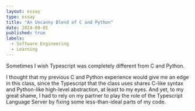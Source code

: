 ```yaml
---
layout: essay
type: essay
title: "An Uncanny Blend of C and Python"
date: 2024-09-05
published: true
labels:
  - Software Engineering
  - Learning
---
```


Sometimes I wish Typescript was completely different from C and Python.

I thought that my previous C and Python experience would give me an edge in this
class, since the Typescript that the class uses shares C-like syntax and
Python-like high-level abstraction, at least to my eyes. And yet, to my great
shame, I had to rely on my partner to play the role of the Typescript Language
Server by fixing some less-than-ideal parts of my code.

```
```

<!-- Ever since I first grasped a paintbrush, I’ve always been eager to learn about -->
<!-- design. Design is such a complex concept. For example, when looking at abstract -->
<!-- art, its meaning can be completely different for different people. It motivates -->
<!-- a person to think thoughtfully and has the potential to submerge them in a sea -->
<!-- of imagination. It’s that special relationship between the viewer and the art -->
<!-- that makes something as technical as software engineering interesting to me. -->

<!-- I never used to think that design and technology went hand in hand.  Thus, -->
<!-- learning about software engineering and the role of design has been incredibly -->
<!-- interesting to me. Design, implementation, and management are just some of the -->
<!-- many things I wish to learn more about. Good art, in a way, makes a person -->
<!-- question it. They become joined in the idea of visualization – where captivation -->
<!-- meets inspiration. -->

<!-- I am now starting to take a Software Engineering class. I hope to learn a lot -->
<!-- through the course, but I know it will be just the beginning of my journey. By -->
<!-- the time I’m done with it, I hope I’ve learned enough to take the next step in -->
<!-- my life as a developer. But until then, my fire will keep on burning. -->

